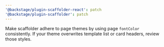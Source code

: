 ```yaml
---
'@backstage/plugin-scaffolder-react': patch
'@backstage/plugin-scaffolder': patch
---
```


Make scaffolder adhere to page themes by using page `fontColor` consistently. If your theme overwrites template list or card headers, review those styles.
